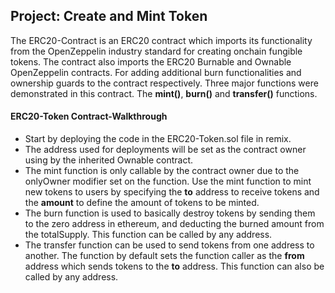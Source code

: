 ## Project: Create and Mint Token
The ERC20-Contract is an ERC20 contract which imports its functionality from the OpenZeppelin industry standard for creating onchain fungible tokens. The contract also imports the ERC20 Burnable and Ownable OpenZeppelin contracts. For adding additional burn functionalities and ownership guards to the contract respectively. Three major functions were demonstrated in this contract. The **mint()**, **burn()** and **transfer()** functions.

#### ERC20-Token Contract-Walkthrough
- Start by deploying the code in the ERC20-Token.sol file in remix.
- The address used for deployments will be set as the contract owner using by the inherited Ownable contract.
- The mint function is only callable by the contract owner due to the onlyOwner modifier set on the function. Use the mint function to mint new tokens to users by specifying the **to** address to receive tokens and the **amount** to define the amount of tokens to be minted.
- The burn function is used to basically destroy tokens by sending them to the zero address in ethereum, and deducting the burned amount from the totalSupply. This function can be called by any address.
- The transfer function can be used to send tokens from one address to another. The function by default sets the function caller as the **from** address which sends tokens to the **to** address. This function can also be called by any address.
